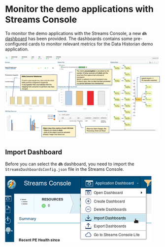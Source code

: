 # Monitor the demo applications with Streams Console

To monitor the demo applications with the Streams Console, a new **`dh`** [dashboard](/demo/data.historian.event.streams.cos.exactly.once.semantics.demo/doc/monitoring/StreamsDashboardsConfig.json) has been provided.
The dashboards contains some pre-configured cards to monitor relevant metrics for the Data Historian demo application.

![Import](/demo/data.historian.event.streams.cos.exactly.once.semantics.demo/doc/images/console_dashboard.png)


## Import Dashboard

Before you can select the **`dh`** dashboard, you need to import the `StreamsDashboardsConfig.json` file in the Streams Console.

![Import](/demo/data.historian.event.streams.cos.exactly.once.semantics.demo/doc/images/import_dashboard.png)


